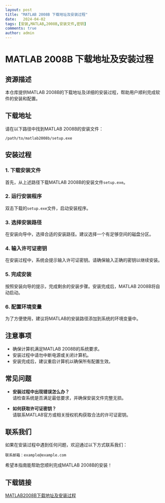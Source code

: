 ```yaml
---
layout: post
title: "MATLAB 2008B 下载地址及安装过程"
date:   2024-04-02
tags: [安装,MATLAB,2008B,安装文件,密钥]
comments: true
author: admin
---
```

# MATLAB 2008B 下载地址及安装过程

## 资源描述
本仓库提供MATLAB 2008B的下载地址及详细的安装过程，帮助用户顺利完成软件的安装和配置。

## 下载地址
请在以下路径中找到MATLAB 2008B的安装文件：

```
/path/to/matlab2008b/setup.exe
```

## 安装过程

### 1. 下载安装文件
首先，从上述路径下载MATLAB 2008B的安装文件`setup.exe`。

### 2. 运行安装程序
双击下载的`setup.exe`文件，启动安装程序。

### 3. 选择安装路径
在安装向导中，选择合适的安装路径。建议选择一个有足够空间的磁盘分区。

### 4. 输入许可证密钥
在安装过程中，系统会提示输入许可证密钥。请确保输入正确的密钥以继续安装。

### 5. 完成安装
按照安装向导的提示，完成剩余的安装步骤。安装完成后，MATLAB 2008B将自动启动。

### 6. 配置环境变量
为了方便使用，建议将MATLAB的安装路径添加到系统的环境变量中。

## 注意事项
- 确保计算机满足MATLAB 2008B的系统要求。
- 安装过程中请勿中断电源或关闭计算机。
- 安装完成后，建议重启计算机以确保所有配置生效。

## 常见问题
- **安装过程中出现错误怎么办？**  
  请检查系统是否满足最低要求，并确保安装文件完整无损。

- **如何获取许可证密钥？**  
  请联系MATLAB官方或相关授权机构获取合法的许可证密钥。

## 联系我们
如果在安装过程中遇到任何问题，欢迎通过以下方式联系我们：

```
联系邮箱：example@example.com
```

希望本指南能帮助您顺利完成MATLAB 2008B的安装！

## 下载链接

[MATLAB2008B下载地址及安装过程](https://pan.quark.cn/s/0cf0a8c8f4b9)